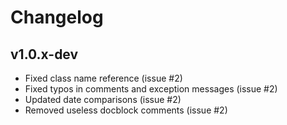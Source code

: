 # Changelog

## v1.0.x-dev

* Fixed class name reference (issue #2)
* Fixed typos in comments and exception messages (issue #2)
* Updated date comparisons (issue #2)
* Removed useless docblock comments (issue #2)
